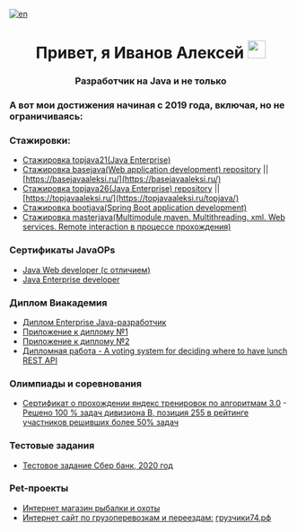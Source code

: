 [![en](https://img.shields.io/badge/lang-en-red.svg)](https://github.com/Aleks-i)
<h1 align="center">Привет, я Иванов Алексей 
<img src="https://github.com/blackcater/blackcater/raw/main/images/Hi.gif" height="32" alt=""/></h1>

<h3 align="center">Разработчик на Java и не только</h3>


### А вот мои достижения начиная с 2019 года, включая, но не ограничиваясь:

### Стажировки:
- [Стажировка topjava21(Java Enterprise)](https://github.com/Aleks-i/topjava21)
- [Стажировка basejava(Web application development) repository](https://github.com/Aleks-i/basejava) || [https://basejavaaleksi.ru/](https://basejavaaleksi.ru/)
- [Стажировка topjava26(Java Enterprise) repository](https://github.com/Aleks-i/topjava26) || [https://topjavaaleksi.ru/](https://topjavaaleksi.ru/topjava/)
- [Стажировка bootjava(Spring Boot application development)](https://github.com/Aleks-i/bootjava)
- [Стажировка masterjava(Multimodule maven. Multithreading. xml. Web services. Remote interaction в процессе прохождения)](https://github.com/Aleks-i/masterjava)


### Сертификаты JavaOPs
- [Java Web developer (с отличием)](https://javaops.ru/certificate/basejava?email=i.vanovaleksval@gmail.com)
- [Java Enterprise developer](https://javaops.ru/certificate/topjava?email=i.vanovaleksval@gmail.com&lang=ru&group=topjava21)


### Диплом Виакадемия
- [Диплом Enterprise Java-разработчик](img/Diploma.jpg)
- [Приложение к диплому №1](img/Application%20page%201.jpg)
- [Приложение к диплому №2](img/Application%20page%202.jpg)
- [Дипломная работа - A voting system for deciding where to have lunch REST API](https://github.com/Aleks-i/VoitingRestaurants)

### Олимпиады и соревнования
- [Сертификат о прохождении яндекс тренировок по алгоритмам 3.0](https://contest.s3.yandex.net/academy/trainings-30/common/ab38040f-569c-4d86-847e-888a48bff09f.pdf) - [Решено 100 % задач дивизиона В, позиция 255 в рейтинге участников решивших более 50% задач](https://yastatic.net/s3/lyceum/%D0%A0%D0%B5%D0%B7%D1%83%D0%BB%D1%8C%D1%82%D0%B0%D1%82%D1%8B_%D1%82%D1%80%D0%B5%D0%BD%D0%B8%D1%80%D0%BE%D0%B2%D0%BE%D0%BA_3_0%E2%80%94%D0%BF%D0%BE%D0%BB%D1%83%D1%87%D0%B5%D0%BD%D0%B8%D0%B5_%D1%81%D0%B5%D1%80%D1%82%D0%B8%D1%84%D0%B8%D0%BA%D0%B0%D1%82%D0%B0.xlsx)

### Тестовые задания
- [Тестовое задание Сбер банк, 2020 год](https://github.com/Aleks-i/RestFullService_TestTask)

### Pet-проекты
- [Интернет магазин рыбалки и охоты](https://github.com/Aleks-i/rybachek)
- [Интернет сайт по грузоперевозкам и переездам:](https://github.com/Aleks-i/Gruz) [грузчики74.рф](https://грузчики74.рф)